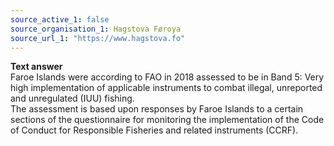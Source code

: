 ```yaml
---
source_active_1: false
source_organisation_1: Hagstova Føroya
source_url_1: "https://www.hagstova.fo"
---
```

<b>Text answer</b>  
Faroe Islands were according to FAO in 2018 assessed to be in Band 5: Very high implementation of applicable instruments to combat illegal, unreported and unregulated (IUU) fishing.  
The assessment is based upon responses by Faroe Islands to a certain sections of the questionnaire for monitoring the implementation of the Code of Conduct for Responsible Fisheries and related instruments (CCRF).
